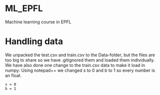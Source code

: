 # ML_EPFL

Machine learning course in EPFL

# Handling data

We unpacked the test.csv and train.csv to the Data-folder, but the files are too big to share so we have .gitignored them and loaded them individually.
We have also done one change to the train.csv data to make it load in numpy:
Using notepad++ we changed s to 0 and b to 1 so every number is an float.

    s = 0
    b = 1
